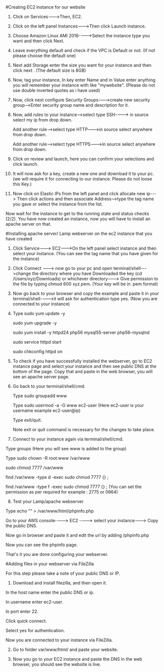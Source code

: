 #Creating EC2 instance for our website


1. Click on Services--->Then, EC2.

2. Click on the left panel Instances--->Then click Launch instance.

3. Choose Amazon Linux AMI 2016---->Select the instance type you want and then click Next.

4. Leave everything default and check if the VPC is Default or not.
(If not please choose the default one)

5. Next add Storage enter the size you want for your instance and then click next .
(The default size is 8GB)

6. Now, tag your instance, In key enter Name and in Value enter anything you will remember your instance with like "mywebsite".
(Please do not use double inverted quotes as i have used)

7. Now, click next configure Security Groups--->create new security group-->Enter security group name and description for it.

8. Now, add rules to your instance-->select type SSH----> in source select my ip from drop down.
   
   Add another rule-->select type HTTP--->in source select anywhere from drop down.
   
   Add another rule-->select type HTTPS--->in source select anywhere from drop down.

9. Click on review and launch, here you can confirm your selections and click launch.

10. It will now ask for a key, create a new one and download it to your pc.
(we will require it for connecting to our instance. Please do not loose this Key.)

11. Now click on Elastic IPs from the left panel and click allocate new ip---> Then click actions and then associate Address-->type the tag name you gave or select the instance from the list.


Now wait for the instance to get to the running state and status checks (2/2).
You have now created an instance, now you will have to install an apache server on that.


#Installing apache server/ Lamp webserver on the ec2 instance that you have created


1. Click Service---> EC2--->On the left panel select instance and then select your instance.
(You can see the tag name that you have given for the instance)

2. Click Connect ---> now go to your pc and open terminal/shell--->change the directory where you have Downloaded the key (cd /Users/xyz/Downloads) or whichever directory---> Give permission to the file by typing chmod 600 xyz.pem.
(Your key will be in .pem format)

3. Now go back to your browser and copy the example and paste it in your terminal/shell---->it will ask for authentication type yes.
(Now you are connected to your instance)

4. Type sudo yum update -y

    sudo yum upgrade -y
   
    sudo yum install -y httpd24 php56 mysql55-server php56-mysqlnd
   
    sudo service httpd start
   
    sudo chkconfig httpd on

5. To check if you have successfully installed the webserver, go to EC2 instance page and select your instance and then see public DNS at the bottom of the page.
    Copy that and paste in the web browser, you will see an apache server page.

6. Go back to your terminal/shell/cmd.
   
   Type sudo groupadd www
   
   Type sudo usermod -a -G www ec2-user
   (Here ec2-user is your username example ec2-user@ip)
   
   Type exit/quit.
   
   Note exit or quit command is necessary for the changes to take place.

7. Connect to your instance again via terminal/shell/cmd.
    
Type groups
   (Here you will see www is added to the group)
    
Type sudo chown -R root:www /var/www
    
sudo chmod 7777 /var/www
    
find /var/www -type d -exec sudo chmod 7777 {} \;
    
find /var/www -type f -exec sudo chmod 7777 {} \;
   (You can set the permission as per required for example : 2775 or 0664)

8. Test your Lamp/apache webserver
    
Type echo "<?php phpinfo(); ?>" > /var/www/html/phpinfo.php
   
Go to your AWS console----> EC2 ----> select your instance---> Copy the public DNS.
   
Now go in browser and paste it and edit the url by adding /phpinfo.php
   
Now you can see the phpinfo page.
   
That's it you are done configuring your webserver.


#Adding files in your webserver via FileZilla


For this step please take a note of your public DNS or IP.

1. Download and install filezilla, and then open it.
      
In the host name enter the public DNS or ip.
      
In username enter ec2-user.
      
In port enter 22.
      
Click quick connect.
      
Select yes for authentication.


Now you are connected to your instance via FileZilla.


2. Go to folder var/www/html/ and paste your website.

3. Now you go to your EC2 instance and paste the DNS in the web browser, you should see the website is live.
